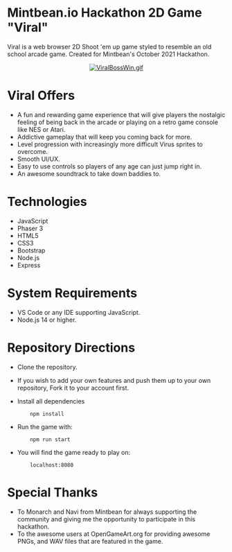 
# Mintbean.io Hackathon 2D Game "Viral"
Viral is a web browser 2D Shoot 'em up game styled to resemble an old school arcade game. Created for Mintbean's October 2021 Hackathon.

<div align='center'>
     
<!--   [![ViralBossWin.md.gif](https://s9.gifyu.com/images/ViralBossWin.md.gif)](https://gifyu.com/image/Gy9X) -->
[![ViralBossWin.gif](https://s9.gifyu.com/images/ViralBossWin.gif)](https://gifyu.com/image/Gy9X)
     
</div>

# Viral Offers
- A fun and rewarding game experience that will give players the nostalgic feeling of being back in the arcade or playing on a retro game console like NES or Atari. 
- Addictive gameplay that will keep you coming back for more.
- Level progression with increasingly more difficult Virus sprites to overcome.
- Smooth UI/UX.
- Easy to use controls so players of any age can just jump right in.
- An awesome soundtrack to take down baddies to.

# Technologies

- JavaScript
- Phaser 3
- HTML5
- CSS3
- Bootstrap
- Node.js
- Express

# System Requirements

- VS Code or any IDE supporting JavaScript.
- Node.js 14 or higher.

# Repository Directions

- Clone the repository.
- If you wish to add your own features and push them up to your own repository, Fork it to your account first.
- Install all dependencies

          npm install
          
- Run the game with:

          npm run start
          
- You will find the game ready to play on:

          
          localhost:8080

# Special Thanks

- To Monarch and Navi from Mintbean for always supporting the community and giving me the opportunity to participate in this hackathon.
- To the awesome users at OpenGameArt.org for providing awesome PNGs, and WAV files that are featured in the game.

